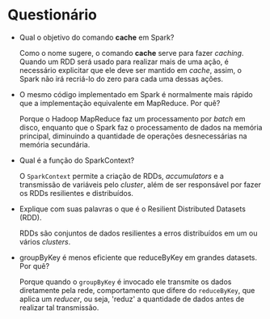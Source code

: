 # Questionário

- Qual o objetivo do comando **cache** em Spark?

  Como o nome sugere, o comando **cache** serve para fazer _caching_. Quando um RDD será usado para realizar mais de uma ação, é necessário explicitar que ele deve ser mantido em _cache_, assim, o Spark não irá recriá-lo do zero para cada uma dessas ações.

- O mesmo código implementado em Spark é normalmente mais rápido que a implementação equivalente em MapReduce. Por quê?

  Porque o Hadoop MapReduce faz um processamento por _batch_ em disco, enquanto que o Spark faz o processamento de dados na memória principal, diminuindo a quantidade de operações desnecessárias na memória secundária.

- Qual é a função do SparkContext?

  O `SparkContext` permite a criação de RDDs, _accumulators_ e a transmissão de variáveis pelo _cluster_, além de ser responsável por fazer os RDDs resilientes e distribuídos.

- Explique com suas palavras o que é o Resilient Distributed Datasets (RDD).

  RDDs são conjuntos de dados resilientes a erros distribuídos em um ou vários _clusters_.

- groupByKey é menos eficiente que reduceByKey em grandes datasets. Por quê?

  Porque quando o `groupByKey` é invocado ele transmite os dados diretamente pela rede, comportamento que difere do `reduceByKey`, que aplica um _reducer_, ou seja, 'reduz' a quantidade de dados antes de realizar tal transmissão.
